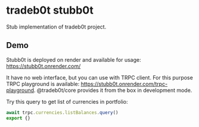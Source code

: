 # tradeb0t stubb0t

Stub implementation of tradeb0t project.

## Demo

Stubb0t is deployed on render and available for usage: https://stubb0t.onrender.com/

It have no web interface, but you can use with TRPC client. For this purpose TRPC playground is available: https://stubb0t.onrender.com/trpc-playground. @tradeb0t/core provides it from the box in development mode. 

Try this query to get list of currencies in portfolio:

```ts
await trpc.currencies.listBalances.query()
export {}
```